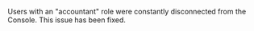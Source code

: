 
Users with an "accountant" role were constantly disconnected from the Console. This issue has been fixed.


